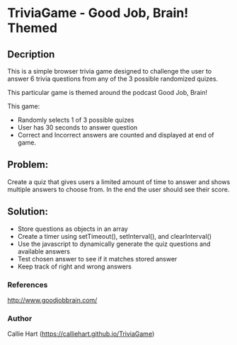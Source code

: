 # TriviaGame - Good Job, Brain! Themed

## Decription

This is a simple browser trivia game designed to challenge the user to answer 6 trivia questions from any of the 3 possible randomized quizes. 

This particular game is themed around the podcast Good Job, Brain! 

This game: 
* Randomly selects 1 of 3 possible quizes
* User has 30 seconds to answer question
* Correct and Incorrect answers are counted and displayed at end of game.

## Problem:
Create a quiz that gives users a limited amount of time to answer and shows multiple answers to choose from. In the end the user should see their score.

## Solution: 
- Store questions as objects in an array
- Create a timer using setTimeout(), setInterval(), and clearInterval()
- Use the javascript to dynamically generate the quiz questions and available answers
- Test chosen answer to see if it matches stored answer
- Keep track of right and wrong answers

### References

http://www.goodjobbrain.com/

### Author

Callie Hart (https://calliehart.github.io/TriviaGame)
